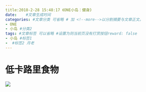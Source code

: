 ```yaml
---
title:2018-2-28 15:48:17 《ONE小岛：健身》
date:    #文章生成时间
categories: #文章分类 可省略 # 加 <!--more-->以分割摘要与文章正文。
- ONE
- 小岛 #分类2
tags: #文章标签 可以省略 #设置为则当前页没有打赏按钮reward: false
- 小岛 #标签1
-  #标签2 月老
---
```

# 低卡路里食物 #
![](https://i.imgur.com/ow8rAEJ.jpg)

<!--more-->












